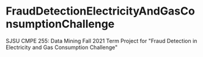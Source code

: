 # FraudDetectionElectricityAndGasConsumptionChallenge
SJSU CMPE 255: Data Mining Fall 2021 Term Project for "Fraud Detection in Electricity and Gas Consumption Challenge"
